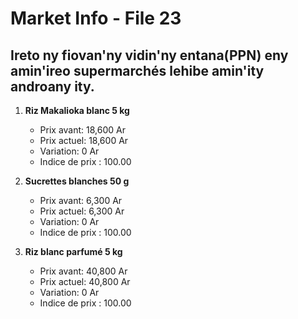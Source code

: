 # Market Info - File 23

## Ireto ny fiovan'ny vidin'ny entana(PPN) eny amin'ireo supermarchés lehibe amin'ity androany ity.

1. **Riz Makalioka blanc 5 kg**
   - Prix avant: 18,600 Ar
   - Prix actuel: 18,600 Ar
   - Variation: 0 Ar
   - Indice de prix : 100.00

2. **Sucrettes blanches  50 g**
   - Prix avant: 6,300 Ar
   - Prix actuel: 6,300 Ar
   - Variation: 0 Ar
   - Indice de prix : 100.00

3. **Riz blanc parfumé 5 kg**
   - Prix avant: 40,800 Ar
   - Prix actuel: 40,800 Ar
   - Variation: 0 Ar
   - Indice de prix : 100.00

